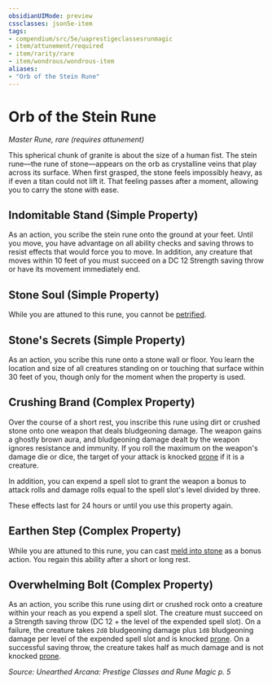 ```yaml
---
obsidianUIMode: preview
cssclasses: json5e-item
tags:
- compendium/src/5e/uaprestigeclassesrunmagic
- item/attunement/required
- item/rarity/rare
- item/wondrous/wondrous-item
aliases: 
- "Orb of the Stein Rune"
---
```

# Orb of the Stein Rune
*Master Rune, rare (requires attunement)*  


This spherical chunk of granite is about the size of a human fist. The stein rune—the rune of stone—appears on the orb as crystalline veins that play across its surface. When first grasped, the stone feels impossibly heavy, as if even a titan could not lift it. That feeling passes after a moment, allowing you to carry the stone with ease.

## Indomitable Stand (Simple Property)

As an action, you scribe the stein rune onto the ground at your feet. Until you move, you have advantage on all ability checks and saving throws to resist effects that would force you to move. In addition, any creature that moves within 10 feet of you must succeed on a DC 12 Strength saving throw or have its movement immediately end.

## Stone Soul (Simple Property)

While you are attuned to this rune, you cannot be [petrified](/Systems/5e/rules/conditions.md#petrified).

## Stone's Secrets (Simple Property)

As an action, you scribe this rune onto a stone wall or floor. You learn the location and size of all creatures standing on or touching that surface within 30 feet of you, though only for the moment when the property is used.

## Crushing Brand (Complex Property)

Over the course of a short rest, you inscribe this rune using dirt or crushed stone onto one weapon that deals bludgeoning damage. The weapon gains a ghostly brown aura, and bludgeoning damage dealt by the weapon ignores resistance and immunity. If you roll the maximum on the weapon's damage die or dice, the target of your attack is knocked [prone](/Systems/5e/rules/conditions.md#prone) if it is a creature.

In addition, you can expend a spell slot to grant the weapon a bonus to attack rolls and damage rolls equal to the spell slot's level divided by three.

These effects last for 24 hours or until you use this property again.

## Earthen Step (Complex Property)

While you are attuned to this rune, you can cast [meld into stone](/Systems/5e/spells/meld-into-stone.md) as a bonus action. You regain this ability after a short or long rest.

## Overwhelming Bolt (Complex Property)

As an action, you scribe this rune using dirt or crushed rock onto a creature within your reach as you expend a spell slot. The creature must succeed on a Strength saving throw (DC 12 + the level of the expended spell slot). On a failure, the creature takes `2d8` bludgeoning damage plus `1d8` bludgeoning damage per level of the expended spell slot and is knocked [prone](/Systems/5e/rules/conditions.md#prone). On a successful saving throw, the creature takes half as much damage and is not knocked [prone](/Systems/5e/rules/conditions.md#prone).

*Source: Unearthed Arcana: Prestige Classes and Rune Magic p. 5*